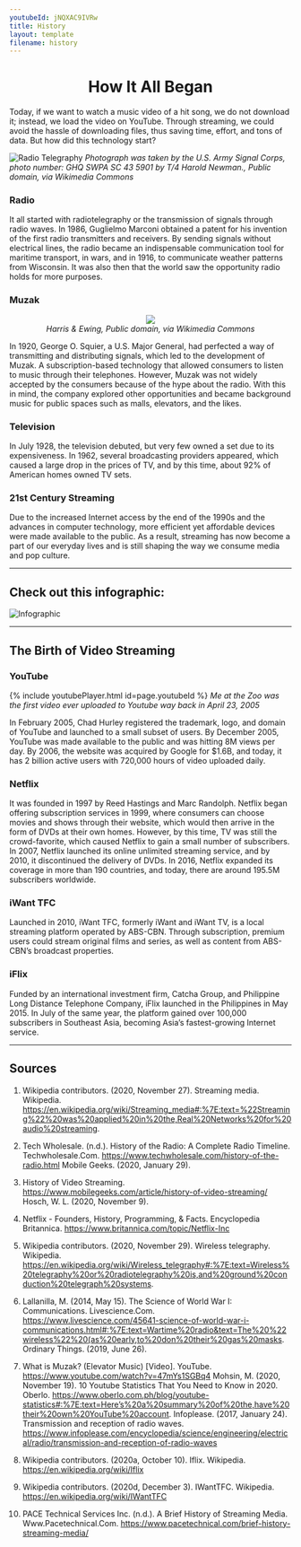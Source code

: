```yaml
---
youtubeId: jNQXAC9IVRw
title: History
layout: template
filename: history
--- 
```


<h1 align ="center" > How It All Began </h1>

Today, if we want to watch a music video of a hit song, we do not download it; instead, we load the video on YouTube. Through streaming, we could avoid the hassle of downloading files, thus saving time, effort, and tons of data. But how did this technology start?

![Radio Telegraphy](https://upload.wikimedia.org/wikipedia/commons/3/34/SCR188.jpg)
*Photograph was taken by the U.S. Army Signal Corps, photo number:  GHQ SWPA SC 43 5901 by T/4 Harold Newman., Public domain, via Wikimedia Commons*

### Radio 
It all started with radiotelegraphy or the transmission of signals through radio waves. In 1986, Guglielmo Marconi obtained a patent for his invention 
of the first radio transmitters and receivers. By sending signals without electrical lines, the radio became an indispensable communication tool for 
maritime transport, in wars, and in 1916, to communicate weather patterns from Wisconsin. It was also then that the world saw the opportunity radio holds 
for more purposes.

### Muzak 

<p align="center">
  <img src="https://upload.wikimedia.org/wikipedia/commons/3/33/Portrait_of_George_Owen_Squier.jpg">
   <br>
  <em> Harris & Ewing, Public domain, via Wikimedia Commons </em>
</p>

In 1920, George O. Squier, a U.S. Major General, had perfected a way of transmitting and distributing signals, which led to the development of Muzak. 
A subscription-based technology that allowed consumers to listen to music through their telephones. However, Muzak was not widely accepted by the consumers 
because of the hype about the radio. With this in mind, the company explored other opportunities and became background music for public spaces such as malls, 
elevators, and the likes.

### Television
In July 1928, the television debuted, but very few owned a set due to its expensiveness. In 1962, several broadcasting providers appeared, which caused 
a large drop in the prices of TV, and by this time, about 92% of American homes owned TV sets. 

### 21st Century Streaming 
Due to the increased Internet access by the end of the 1990s and the advances in computer technology, more efficient yet affordable devices were made available 
to the public. As a result, streaming has now become a part of our everyday lives and is still shaping the way we consume media and pop culture. 

***

## Check out this infographic:
![Infographic](https://blog.video.ibm.com/wp-content/uploads/2016/02/ABriefHistoryofStreamingVideo_peg.jpg)

***

## The Birth of Video Streaming 

### YouTube
{% include youtubePlayer.html id=page.youtubeId %}
*Me at the Zoo was the first video ever uploaded to Youtube way back in April 23, 2005*

In February 2005, Chad Hurley registered the trademark, logo, and domain of YouTube and launched to a small subset of users. By December 2005, YouTube was made available to the public and was hitting 8M views per day. By 2006, the website was acquired by Google for $1.6B, and today, it has 2 billion active users with 720,000 hours of video uploaded daily. 

### Netflix 
It was founded in 1997 by Reed Hastings and Marc Randolph. Netflix began offering subscription services in 1999, where consumers can choose movies and shows through their website, which would then arrive in the form of DVDs at their own homes. However, by this time, TV was still the crowd-favorite, which caused Netflix to gain a small number of subscribers. In 2007, Netflix launched its online unlimited streaming service, and by 2010, it discontinued the delivery of DVDs. In 2016, Netflix expanded its coverage in more than 190 countries, and today, there are around 195.5M subscribers worldwide. 

### iWant TFC 
Launched in 2010, iWant TFC, formerly iWant and iWant TV, is a local streaming platform operated by ABS-CBN. Through subscription, premium users could stream original films and series, as well as content from ABS-CBN’s broadcast properties. 

### iFlix 
Funded by an international investment firm, Catcha Group, and Philippine Long Distance Telephone Company, iFlix launched in the Philippines in May 2015. In July of the same year, the platform gained over 100,000 subscribers in Southeast Asia, becoming Asia’s fastest-growing Internet service.



***

## Sources 
1. Wikipedia contributors. (2020, November 27). Streaming media. Wikipedia. https://en.wikipedia.org/wiki/Streaming_media#:%7E:text=%22Streaming%22%20was%20applied%20in%20the,Real%20Networks%20for%20audio%20streaming.

2. Tech Wholesale. (n.d.). History of the Radio: A Complete Radio Timeline. Techwholesale.Com. https://www.techwholesale.com/history-of-the-radio.html 
Mobile Geeks. (2020, January 29). 

3. History of Video Streaming. https://www.mobilegeeks.com/article/history-of-video-streaming/ 
Hosch, W. L. (2020, November 9). 

4. Netflix - Founders, History, Programming, & Facts. Encyclopedia Britannica. https://www.britannica.com/topic/Netflix-Inc 

5. Wikipedia contributors. (2020, November 29). Wireless telegraphy. Wikipedia. https://en.wikipedia.org/wiki/Wireless_telegraphy#:%7E:text=Wireless%20telegraphy%20or%20radiotelegraphy%20is,and%20ground%20conduction%20telegraph%20systems. 

6. Lallanilla, M. (2014, May 15). 
The Science of World War I: Communications. Livescience.Com. https://www.livescience.com/45641-science-of-world-war-i-communications.html#:%7E:text=Wartime%20radio&text=The%20%22wireless%22%20(as%20early,to%20don%20their%20gas%20masks.
Ordinary Things. (2019, June 26). 

7. What is Muzak? (Elevator Music) [Video]. YouTube. https://www.youtube.com/watch?v=47mYs1SGBq4 
Mohsin, M. (2020, November 19). 10 Youtube Statistics That You Need to Know in 2020. Oberlo. https://www.oberlo.com.ph/blog/youtube-statistics#:%7E:text=Here’s%20a%20summary%20of%20the,have%20their%20own%20YouTube%20account. 
Infoplease. (2017, January 24). Transmission and reception of radio waves. 
https://www.infoplease.com/encyclopedia/science/engineering/electrical/radio/transmission-and-reception-of-radio-waves 

8. Wikipedia contributors. (2020a, October 10). Iflix. Wikipedia. https://en.wikipedia.org/wiki/Iflix

9. Wikipedia contributors. (2020d, December 3). IWantTFC. Wikipedia. https://en.wikipedia.org/wiki/IWantTFC 

10. PACE Technical Services Inc. (n.d.). A Brief History of Streaming Media. Www.Pacetechnical.Com. https://www.pacetechnical.com/brief-history-streaming-media/ 
